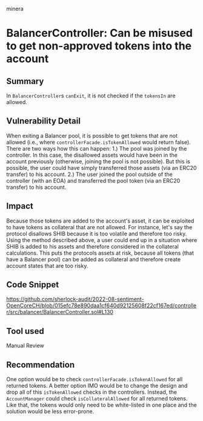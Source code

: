 minera
# BalancerController: Can be misused to get non-approved tokens into the account

## Summary
In `BalancerController`s `canExit`, it is not checked if the `tokensIn` are allowed.

## Vulnerability Detail
When exiting a Balancer pool, it is possible to get tokens that are not allowed (i.e., where `controllerFacade.isTokenAllowed` would return false). There are two ways how this can happen:
1.) The pool was joined by the controller. In this case, the disallowed assets would have been in the account previously (otherwise, joining the pool is not possible). But this is possible, the user could have simply transferred those assets (via an ERC20 transfer) to his account.
2.) The user joined the pool outside of the controller (with an EOA) and transferred the pool token (via an ERC20 transfer) to his account.

## Impact
Because those tokens are added to the account's asset, it can be exploited to have tokens as collateral that are not allowed. For instance, let's say the protocol disallows SHIB because it is too volatile and therefore too risky. Using the method described above, a user could end up in a situation where SHIB is added to his assets and therefore considered in the collateral calculations. This puts the protocols assets at risk, because all tokens (that have a Balancer pool) can be added as collateral and therefore create account states that are too risky.

## Code Snippet
https://github.com/sherlock-audit/2022-08-sentiment-OpenCoreCH/blob/015efc78e890daa1cf640d92125608f22cf167ed/controller/src/balancer/BalancerController.sol#L130

## Tool used

Manual Review

## Recommendation
One option would be to check `controllerFacade.isTokenAllowed` for all returned tokens. A better option IMO would be to change the design and drop all of this `isTokenAllowed` checks in the controllers. Instead, the `AccountManager` could check `isCollateralAllowed` for all returned tokens. Like that, the tokens would only need to be white-listed in one place and the solution would be less error-prone.